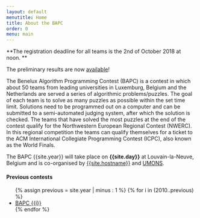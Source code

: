 ```yaml
---
layout: default
menutitle: Home
title: About the BAPC
order: 0
menu: main
---
```


**The registration deadline for all teams is the 2nd of October 2018 at noon. **

The preliminary results are now <a href='https://2018.bapc.eu/preliminaries.html'>available</a>!

The Benelux Algorithm Programming Contest (BAPC) is a contest in which about 50 teams from leading universities in Luxemburg, 
Belgium and the Netherlands are served a series of algorithmic problems/puzzles. The goal of each team is to solve as many 
puzzles as possible within the set time limit. Solutions need to be programmed out on a computer and can be submitted to a 
semi-automated judging system, after which the solution is checked. The teams that have solved the most puzzles at the end 
of the contest qualify for the Northwestern European Regional Contest (NWERC). In this regional competition the teams can 
qualify themselves for a ticket to the ACM International Collegiate Programming Contest (ICPC), also known as the World Finals.

The BAPC {{site.year}} will take place on <b>{{site.day}}</b> at Louvain-la-Neuve, Belgium and is co-organised by <a href='{{hostlink}}' target="_blank">{{site.hostname}}</a>
and <a href='https://web.umons.ac.be/en/' target="_blank">UMONS</a>.

#### Previous contests

<ul id="previousContests">
    {% assign previous = site.year | minus : 1 %}
    {% for i in (2010..previous) %}
        <li><a href="http://{{i}}.bapc.eu/" target="_blank">BAPC {{i}}</a></li>
    {% endfor %}
</ul>
